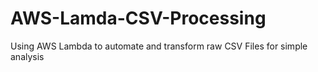 # AWS-Lamda-CSV-Processing
Using AWS Lambda to automate and transform raw CSV Files for simple analysis
